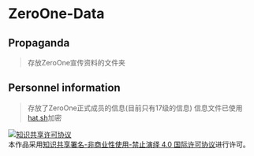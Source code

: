 # ZeroOne-Data

## Propaganda
> 存放ZeroOne宣传资料的文件夹

## Personnel information
> 存放了ZeroOne正式成员的信息(目前只有17级的信息)
> 信息文件已使用[hat.sh](https://github.com/sh-dv/hat.sh)加密

<a rel="license" href="http://creativecommons.org/licenses/by-nc-nd/4.0/"><img alt="知识共享许可协议" style="border-width:0" src="https://i.creativecommons.org/l/by-nc-nd/4.0/88x31.png" /></a><br />本作品采用<a rel="license" href="http://creativecommons.org/licenses/by-nc-nd/4.0/">知识共享署名-非商业性使用-禁止演绎 4.0 国际许可协议</a>进行许可。
